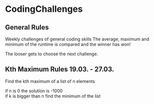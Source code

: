 # CodingChallenges

## General Rules

Weekly challenges of general coding skills
The average, maximum and minimum of the runtime is compared and the winner has won!

The looser gets to choose the next challenge.

## Kth Maximum Rules 19.03. - 27.03.

Find the kth maximum of a list of n elements

if n  is 0 the solution is -1000  
if k is bigger than n find the minimum of the list


